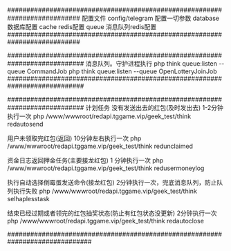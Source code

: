 
###########################################################################
配置文件
config/telegram  配置一切参数
    database 数据库配置
    cache   redis配置
    queue   消息队列redis配置
###########################################################################



############################################################################
消息队列。守护进程执行
php think queue:listen --queue CommandJob
php think queue:listen --queue OpenLotteryJoinJob
############################################################################


############################################################################
计划任务
没有发送出去的红包(及时发出去)  1-2分钟执行一次
php /www/wwwroot/redapi.tggame.vip/geek_test/think redautosend

用户未领取完红包(返回) 10分钟左右执行一次
php /www/wwwroot/redapi.tggame.vip/geek_test/think redunclaimed

资金日志返回押金任务(主要接龙红包)  1 分钟执行一次
php /www/wwwroot/redapi.tggame.vip/geek_test/think redusermoneylog

执行自动选择倒霉蛋发送命令(接龙红包)  2分钟执行一次，兜底消息队列，防止队列执行失败
php /www/wwwroot/redapi.tggame.vip/geek_test/think selhaplesstask


结束已经过期或者领完的红包抽奖状态(防止有红包状态没更新) 2分钟执行一次
php /www/wwwroot/redapi.tggame.vip/geek_test/think redautoclose

##############################################################################
